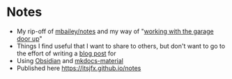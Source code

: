 # Notes

* My rip-off of [mbailey/notes](https://github.com/mbailey/notes) and my way of "[working with the garage door up](https://notes.andymatuschak.org/zCMhncA1iSE74MKKYQS5PBZ)"
* Things I find useful that I want to share to others, but don't want to go to the effort of writing a [blog post](https://blog.jfx.ac) for
* Using [Obsidian](https://obsidian.md/) and [mkdocs-material](https://squidfunk.github.io/mkdocs-material)
* Published here <https://itsjfx.github.io/notes>